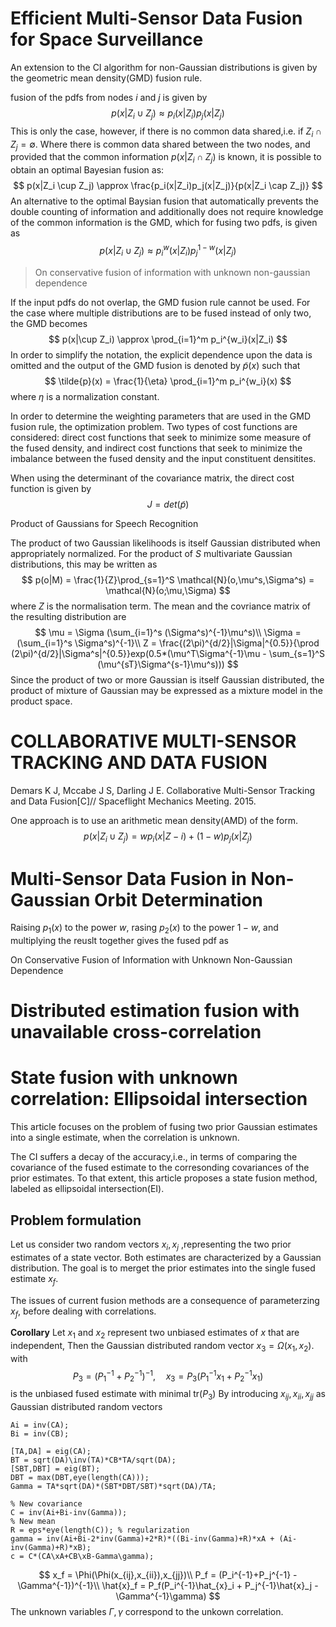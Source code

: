 # Efficient Multi-Sensor Data Fusion for Space Surveillance

An extension to the CI algorithm for non-Gaussian distributions is given by the geometric mean density(GMD) fusion rule. 

fusion of the pdfs from nodes $i$ and $j$ is given by
$$
p(x|Z_i  \cup Z_j)  \approx p_i(x|Z_i)p_j(x|Z_j)
$$
This is only the case, however, if there is no common data shared,i.e. if $Z_i \cap Z_j = \emptyset$. Where there is common data shared between the two nodes, and provided that the common information $p(x|Z_i \cap Z_j)$ is known, it is possible to obtain an optimal Bayesian fusion as:
$$
p(x|Z_i  \cup Z_j)  \approx  \frac{p_i(x|Z_i)p_j(x|Z_j)}{p(x|Z_i \cap Z_j)}
$$
An alternative to the optimal Baysian fusion that automatically prevents the double counting of information and additionally does not require knowledge of the common information is the GMD, which for fusing two pdfs, is given as
$$
p(x|Z_i  \cup Z_j)  \approx  p^w_i(x|Z_i)p^{1-w}_j(x|Z_j)
$$

> On conservative fusion of information with unknown non-gaussian dependence

If the input pdfs do not overlap, the GMD fusion rule cannot be used. For the case where multiple distributions are to be fused instead of only two, the GMD becomes
$$
p(x|\cup Z_i) \approx \prod_{i=1}^m p_i^{w_i}(x|Z_i)
$$
In order to simplify the notation, the explicit dependence upon the data is omitted and the output of the GMD fusion is denoted by $\tilde{p}(x)$ such that
$$
\tilde{p}(x) = \frac{1}{\eta} \prod_{i=1}^m p_i^{w_i}(x)
$$
where $\eta$ is a normalization constant.

In order to determine the weighting parameters that are used in the GMD fusion rule, the optimization problem.  Two types of cost functions are considered: direct cost functions that seek to minimize some measure of the fused density, and indirect cost functions that seek to minimize the imbalance between the fused density and the input constituent densitites.

When using the determinant of the covariance matrix, the direct cost function is given by
$$
J = det(\tilde{p})
$$




Product of Gaussians for Speech Recognition

The product of two Gaussian likelihoods is itself Gaussian distributed when appropriately normalized. For the product of $S$ multivariate Gaussian distributions, this may be written as
$$
p(o|M) = \frac{1}{Z}\prod_{s=1}^S \mathcal{N}(o,\mu^s,\Sigma^s) = \mathcal{N}(o;\mu,\Sigma)
$$
where $Z$ is the normalisation term. The mean and the covriance matrix of the resulting distribution are
$$
\mu = \Sigma (\sum_{i=1}^s (\Sigma^s)^{-1}\mu^s)\\
\Sigma = (\sum_{i=1}^s \Sigma^s)^{-1}\\
Z = \frac{(2\pi)^{d/2}|\Sigma|^{0.5}}{\prod (2\pi)^{d/2}|\Sigma^s|^{0.5}}exp(0.5*(\mu^T\Sigma^{-1}\mu - \sum_{s=1}^S (\mu^{sT}\Sigma^{s-1}\mu^s)))
$$
Since the product of two or more Gaussian is itself Gaussian distributed, the product of mixture of Gaussian may be expressed as a mixture model in the product space.

 

# COLLABORATIVE MULTI-SENSOR TRACKING AND DATA FUSION

Demars K J, Mccabe J S, Darling J E. Collaborative Multi-Sensor Tracking and Data Fusion[C]// Spaceflight Mechanics Meeting. 2015.

One approach is to use an arithmetic mean density(AMD) of the form.
$$
p(x|Z_i \cup Z_j) = wp_i(x|Z-i) + (1-w)p_j(x|Z_j)
$$




# Multi-Sensor Data Fusion in Non-Gaussian Orbit Determination

Raising $p_1(x)$ to the power $w$, rasing $p_2(x)$  to the power $1-w$, and multiplying the reuslt together gives the fused pdf as 





On Conservative Fusion of Information with
Unknown Non-Gaussian Dependence



# Distributed estimation fusion with unavailable cross-correlation



# State fusion with unknown correlation: Ellipsoidal intersection

This article focuses on the problem of fusing two prior Gaussian estimates into a single estimate, when the correlation is unknown. 

The CI suffers a decay of the accuracy,i.e., in terms of comparing the covariance of the fused estimate to the  corresonding covariances of the prior estimates. To that extent, this article proposes a state fusion method, labeled as ellipsoidal intersection(EI).

## Problem formulation

Let us consider two random vectors $x_i,x_j$ ,representing the two prior estimates of a state vector. Both estimates are characterized by a Gaussian distribution. The goal is to merget the prior estimates into the single fused estimate $x_f$.

The issues of current fusion methods are a consequence of parameterzing $x_f$, before dealing with correlations.

**Corollary** Let $x_1$ and $x_2$ represent two unbiased estimates of $x$ that are independent, Then the Gaussian distributed random vector $x_3 = \Omega(x_1,x_2)$. with
$$
P_3 = (P_1^{-1} + P_2^{-1})^{-1}, \quad x_3 = P_3(P_1^{-1}x_1 + P_2^{-1}x_1)
$$
is the unbiased fused estimate with minimal tr$(P_3)$
By introducing $x_{ij},x_{ii},x_{jj}$  as Gaussian distributed random vectors
~~~
Ai = inv(CA);
Bi = inv(CB);

[TA,DA] = eig(CA);
BT = sqrt(DA)\inv(TA)*CB*TA/sqrt(DA);
[SBT,DBT] = eig(BT);
DBT = max(DBT,eye(length(CA)));
Gamma = TA*sqrt(DA)*(SBT*DBT/SBT)*sqrt(DA)/TA;

% New covariance
C = inv(Ai+Bi-inv(Gamma));
% New mean
R = eps*eye(length(C)); % regularization
gamma = inv(Ai+Bi-2*inv(Gamma)+2*R)*((Bi-inv(Gamma)+R)*xA + (Ai-inv(Gamma)+R)*xB);
c = C*(CA\xA+CB\xB-Gamma\gamma);
~~~
$$
x_f = \Phi(\Phi(x_{ij},x_{ii}),x_{jj})\\
P_f = (P_i^{-1}+P_j^{-1} - \Gamma^{-1})^{-1}\\
\hat{x}_f = P_f(P_i^{-1}\hat_{x}_i + P_j^{-1}\hat{x}_j - \Gamma^{-1}\gamma)
$$
The unknown variables $\Gamma,\gamma$ correspond to the unkown correlation.


